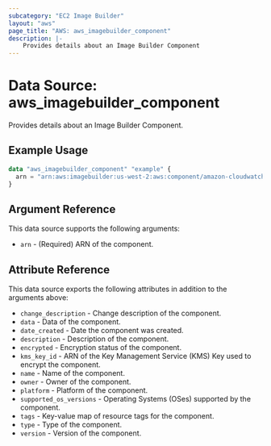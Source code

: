 ```yaml
---
subcategory: "EC2 Image Builder"
layout: "aws"
page_title: "AWS: aws_imagebuilder_component"
description: |-
    Provides details about an Image Builder Component
---
```


# Data Source: aws_imagebuilder_component

Provides details about an Image Builder Component.

## Example Usage

```terraform
data "aws_imagebuilder_component" "example" {
  arn = "arn:aws:imagebuilder:us-west-2:aws:component/amazon-cloudwatch-agent-linux/1.0.0"
}
```

## Argument Reference

This data source supports the following arguments:

* `arn` - (Required) ARN of the component.

## Attribute Reference

This data source exports the following attributes in addition to the arguments above:

* `change_description` - Change description of the component.
* `data` - Data of the component.
* `date_created` - Date the component was created.
* `description` - Description of the component.
* `encrypted` - Encryption status of the component.
* `kms_key_id` - ARN of the Key Management Service (KMS) Key used to encrypt the component.
* `name` - Name of the component.
* `owner` - Owner of the component.
* `platform` - Platform of the component.
* `supported_os_versions` - Operating Systems (OSes) supported by the component.
* `tags` - Key-value map of resource tags for the component.
* `type` - Type of the component.
* `version` - Version of the component.
